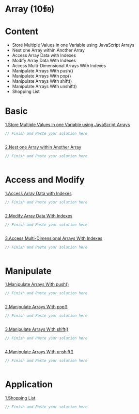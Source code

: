 # Array (10ข้อ)
# Content
- Store Multiple Values in one Variable using JavaScript Arrays
- Nest one Array within Another Array
- Access Array Data with Indexes
- Modify Array Data With Indexes
- Access Multi-Dimensional Arrays With Indexes
- Manipulate Arrays With push()
- Manipulate Arrays With pop()
- Manipulate Arrays With shift()
- Manipulate Arrays With unshift()
- Shopping List

# Basic
[1.Store Multiple Values in one Variable using JavaScript Arrays](https://www.freecodecamp.org/learn/javascript-algorithms-and-data-structures/basic-javascript/store-multiple-values-in-one-variable-using-javascript-arrays)
```js
// Finish and Paste your solution here



```
[2.Nest one Array within Another Array](https://www.freecodecamp.org/learn/javascript-algorithms-and-data-structures/basic-javascript/nest-one-array-within-another-array)
```js
// Finish and Paste your solution here



```

# Access and Modify
[1.Access Array Data with Indexes](https://www.freecodecamp.org/learn/javascript-algorithms-and-data-structures/basic-javascript/access-array-data-with-indexes)
```js
// Finish and Paste your solution here



```
[2.Modify Array Data With Indexes](https://www.freecodecamp.org/learn/javascript-algorithms-and-data-structures/basic-javascript/modify-array-data-with-indexes)
```js
// Finish and Paste your solution here



```
[3.Access Multi-Dimensional Arrays With Indexes](https://www.freecodecamp.org/learn/javascript-algorithms-and-data-structures/basic-javascript/access-multi-dimensional-arrays-with-indexes)
```js
// Finish and Paste your solution here



```

# Manipulate 
[1.Manipulate Arrays With push()](https://www.freecodecamp.org/learn/javascript-algorithms-and-data-structures/basic-javascript/manipulate-arrays-with-push)
```js
// Finish and Paste your solution here



```
[2.Manipulate Arrays With pop()](https://www.freecodecamp.org/learn/javascript-algorithms-and-data-structures/basic-javascript/manipulate-arrays-with-pop)
```js
// Finish and Paste your solution here



```
[3.Manipulate Arrays With shift()](https://www.freecodecamp.org/learn/javascript-algorithms-and-data-structures/basic-javascript/manipulate-arrays-with-shift)
```js
// Finish and Paste your solution here



```
[4.Manipulate Arrays With unshift()](https://www.freecodecamp.org/learn/javascript-algorithms-and-data-structures/basic-javascript/manipulate-arrays-with-unshift)
```js
// Finish and Paste your solution here



```

# Application
[1.Shopping List](https://www.freecodecamp.org/learn/javascript-algorithms-and-data-structures/basic-javascript/shopping-list)
```js
// Finish and Paste your solution here



```